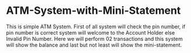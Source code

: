 # ATM-System-with-Mini-Statement
This is simple ATM System. First of all system will check the pin number, if pin number is correct system will welcome to the Account Holder else Invalid Pin Number. Here we will perform 02 transactions and this system will show the balance and last but not least will show the mini-statement.
